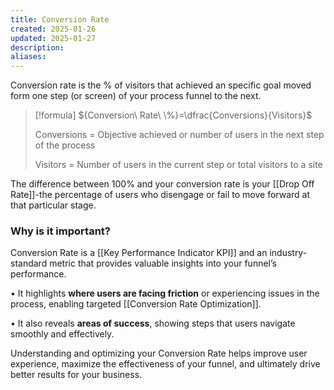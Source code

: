 ```yaml
---
title: Conversion Rate
created: 2025-01-26
updated: 2025-01-27
description: 
aliases: 
---
```

Conversion rate is the % of visitors  that achieved an specific goal moved form one step (or screen) of your process funnel to the next.

>[!formula]
>${Conversion\ Rate\ \%}=\dfrac{Conversions}{Visitors}$
>
>Conversions = Objective achieved or number of users in the next step of the process
>
>Visitors = Number of users in the current step or total visitors to a site

The difference between 100% and your conversion rate is your [[Drop Off Rate]]-the percentage of users who disengage or fail to move forward at that particular stage.

### Why is it important?

Conversion Rate is a [[Key Performance Indicator KPI]] and an industry-standard metric that provides valuable insights into your funnel’s performance.

• It highlights **where users are facing friction** or experiencing issues in the process, enabling targeted [[Conversion Rate Optimization]].

• It also reveals **areas of success**, showing steps that users navigate smoothly and effectively.

Understanding and optimizing your Conversion Rate helps improve user experience, maximize the effectiveness of your funnel, and ultimately drive better results for your business.